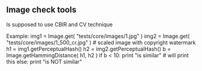 Image check tools
-----------------

Is supposed to use CBIR and CV technique

Example:
    img1 = Image.get( "tests/core/images/1.jpg" )
    img2 = Image.get( "tests/core/images/1_500_cr.jpg" ) # scaled image with copyright watermark
    h1 = img1.getPerceptualHash()
    h2 = img2.getPerceptualHash()
    b = Image.getHammingDistance( h1, h2 )
    if b < 10:
        print "is similar" # will print this
    else:
        print "is NOT similar"
